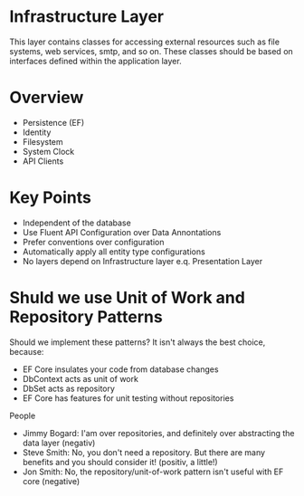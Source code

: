 ﻿# Infrastructure Layer

This layer contains classes for accessing external resources such as file systems, web services, smtp, and so on.
These classes should be based on interfaces defined within the application layer.

# Overview
* Persistence (EF)
* Identity
* Filesystem
* System Clock
* API Clients

# Key Points
* Independent of the database
* Use Fluent API Configuration over Data Annontations
* Prefer conventions over configuration
* Automatically apply all entity type configurations
* No layers depend on Infrastructure layer e.q. Presentation Layer


# Shuld we use Unit of Work and Repository Patterns
Should we implement these patterns?
It isn't always the best choice, because:
* EF Core insulates your code from database changes
* DbContext acts as unit of work
* DbSet acts as repository
* EF Core has features for unit testing without repositories

People
* Jimmy Bogard: I'am over repositories, and definitely over abstracting the data layer (negativ)
* Steve Smith: No, you don't need a repository. But there are many benefits and you should consider it! (positiv, a little!)
* Jon Smith: No, the repository/unit-of-work pattern isn't useful with EF core (negative)